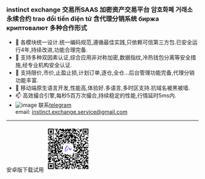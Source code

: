 ### instinct exchange 交易所SAAS 加密资产交易平台 암호화폐 거래소  永续合约 trao đổi tiền điện tử 含代理分销系统 биржа криптовалют 多种合作形式

- 👋 各模块统一设计.统一编码规范,遵循最佳实践,只依赖可信第三方包.已安全运行4年,持续改进,功能合理完备. 
- 👀 支持多种双因素认证,综合应用非对称加密,数据指纹,冷热钱包分离等安全措施,经专业机构安全认证.
- 🌱 支持限价,市价,止盈止损,计划订单,逐仓,全仓...后台管理功能完备,代理分销功能丰富.
- 💞️ 移动端原生语言开发,性能高,体验好.多语言,多时区支持.抗域名被黑被墙.
- 📫 高效撮合引擎,每秒5百万次撮合,持续稳定的性能,行情延时5ms内.
- ![image](https://user-images.githubusercontent.com/108943823/178020583-acaf1c07-5d0c-4e96-a7ef-0157c08d2a10.png) 联系[telegram](https://t.me/instinct_chat)     
email: instinct.exchange.service@gmail.com
---
安卓版下载试用
![image](https://github.com/instinct-exchange/instinct-exchange/blob/main/appdownload.png?raw=true)
<!---
instinct-exchange/instinct-exchange is a ✨ special ✨ repository because its `README.md` (this file) appears on your GitHub profile.
You can click the Preview link to take a look at your changes.
--->
